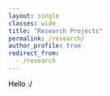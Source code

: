 ```yaml
---
layout: single
classes: wide
title: "Research Projects"
permalink: /research/
author_profile: true
redirect_from:
  - /research
---
```


<style>
  body {
    color: black;
  }
</style>

Hello :/
